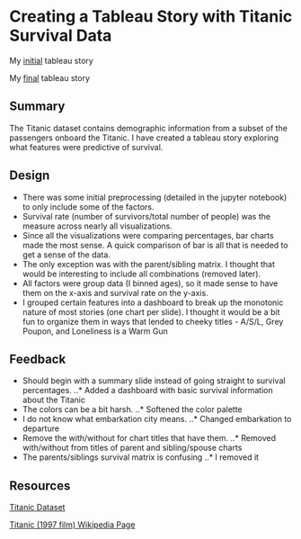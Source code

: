 # Creating a Tableau Story with Titanic Survival Data 

My [initial](https://public.tableau.com/profile/daniel2654#!/vizhome/TitanicFailure/TitanicFailure) tableau story

My [final](https://public.tableau.com/profile/daniel2654#!/vizhome/TitanicFailure/TitanicFailure) tableau story


## Summary
The Titanic dataset contains demographic information from a subset of the passengers onboard
the Titanic. I have created a tableau story exploring what features were predictive 
of survival.

## Design
* There was some initial preprocessing (detailed in the jupyter notebook) to only include some of the factors.
* Survival rate (number of survivors/total number of people) was the measure across nearly all visualizations.
* Since all the visualizations were comparing percentages, bar charts made the most sense. A quick comparison of bar is all that is needed to 
get a sense of the data.
* The only exception was with the parent/sibling matrix. I thought that would be interesting to include all combinations (removed later).
* All factors were group data (I binned ages), so it made sense to have them on the x-axis and survival rate on the y-axis.
* I grouped certain features into a dashboard to break up the monotonic nature of most stories (one chart per slide).
I thought it would be a bit fun to organize them in ways that lended to cheeky titles - A/S/L, Grey Poupon, and Loneliness is a Warm Gun

## Feedback
* Should begin with a summary slide instead of going straight to survival percentages.
..* Added a dashboard with basic survival information about the Titanic 
* The colors can be a bit harsh.
..* Softened the color palette
* I do not know what embarkation city means.
..* Changed embarkation to departure
* Remove the with/without for chart titles that have them.
..* Removed with/without from titles of parent and sibling/spouse charts
* The parents/siblings survival matrix is confusing
..* I removed it

## Resources
[Titanic Dataset](https://www.kaggle.com/c/titanic)

[Titanic (1997 film) Wikipedia Page](https://en.wikipedia.org/wiki/Titanic_(1997_film))